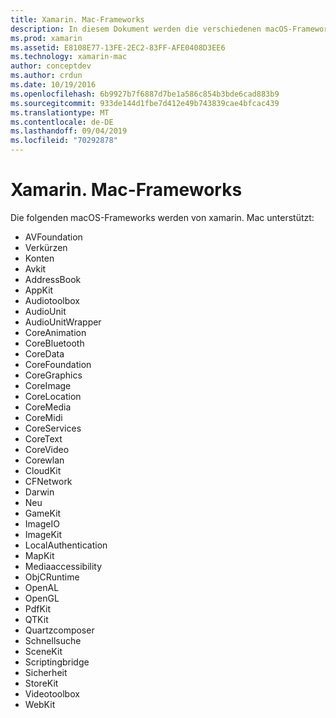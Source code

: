 ```yaml
---
title: Xamarin. Mac-Frameworks
description: In diesem Dokument werden die verschiedenen macOS-Frameworks aufgelistet, die für die Entwicklung von Macintosh-Anwendungen mit xamarin. Mac verfügbar sind.
ms.prod: xamarin
ms.assetid: E8108E77-13FE-2EC2-83FF-AFE0408D3EE6
ms.technology: xamarin-mac
author: conceptdev
ms.author: crdun
ms.date: 10/19/2016
ms.openlocfilehash: 6b9927b7f6887d7be1a586c854b3bde6cad883b9
ms.sourcegitcommit: 933de144d1fbe7d412e49b743839cae4bfcac439
ms.translationtype: MT
ms.contentlocale: de-DE
ms.lasthandoff: 09/04/2019
ms.locfileid: "70292878"
---
```

# <a name="xamarinmac-frameworks"></a>Xamarin. Mac-Frameworks

Die folgenden macOS-Frameworks werden von xamarin. Mac unterstützt:

- AVFoundation 
- Verkürzen
- Konten
- Avkit
- AddressBook 
- AppKit 
- Audiotoolbox 
- AudioUnit 
- AudioUnitWrapper 
- CoreAnimation 
- CoreBluetooth 
- CoreData 
- CoreFoundation 
- CoreGraphics 
- CoreImage 
- CoreLocation 
- CoreMedia 
- CoreMidi 
- CoreServices 
- CoreText 
- CoreVideo 
- Corewlan 
- CloudKit
- CFNetwork
- Darwin 
- Neu 
- GameKit 
- ImageIO 
- ImageKit 
- LocalAuthentication
- MapKit
- Mediaaccessibility
- ObjCRuntime 
- OpenAL 
- OpenGL 
- PdfKit 
- QTKit 
- Quartzcomposer 
- Schnellsuche 
- SceneKit 
- Scriptingbridge 
- Sicherheit 
- StoreKit 
- Videotoolbox
- WebKit

